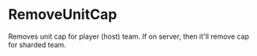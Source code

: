 # RemoveUnitCap
Removes unit cap for player (host) team. If on server, then it'll remove cap for sharded team.